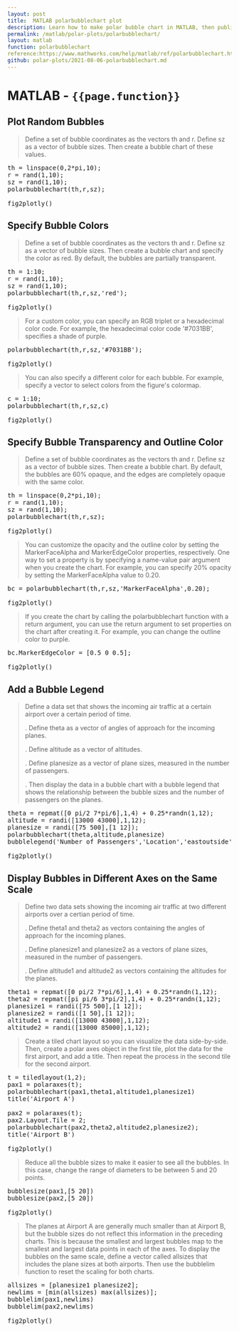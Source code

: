 ```yaml
---
layout: post
title:  MATLAB polarbubblechart plot
description: Learn how to make polar bubble chart in MATLAB, then publish them to the Web with Plotly.
permalink: /matlab/polar-plots/polarbubblechart/
layout: matlab
function: polarbubblechart
reference:https://www.mathworks.com/help/matlab/ref/polarbubblechart.html
github: polar-plots/2021-08-06-polarbubblechart.md
---
```


# MATLAB - `{{page.function}}`

<!--------------------- EXAMPLE BREAK ------------------------->
## Plot Random Bubbles

> Define a set of bubble coordinates as the vectors th and r. Define sz as a vector of bubble sizes. Then create a bubble chart of these values.


<pre class="mcode">
th = linspace(0,2*pi,10);
r = rand(1,10);
sz = rand(1,10);
polarbubblechart(th,r,sz);

fig2plotly()
</pre>

<!-- not supported yet -->
<!-- {% include posts/mframe.html src="https:" %} -->

## Specify Bubble Colors

> Define a set of bubble coordinates as the vectors th and r. Define sz as a vector of bubble sizes. Then create a bubble chart and specify the color as red. By default, the bubbles are partially transparent.

<pre class="mcode">
th = 1:10;
r = rand(1,10);
sz = rand(1,10);
polarbubblechart(th,r,sz,'red');

fig2plotly()
</pre>

<!-- not supported yet -->
<!-- {% include posts/mframe.html src="https:" %} -->

> For a custom color, you can specify an RGB triplet or a hexadecimal color code. For example, the hexadecimal color code '#7031BB', specifies a shade of purple.

<pre class="mcode">
polarbubblechart(th,r,sz,'#7031BB');

fig2plotly()
</pre>

<!-- not supported yet -->
<!-- {% include posts/mframe.html src="https:" %} -->

> You can also specify a different color for each bubble. For example, specify a vector to select colors from the figure's colormap.

<pre class="mcode">
c = 1:10;
polarbubblechart(th,r,sz,c)

fig2plotly()
</pre>

## Specify Bubble Transparency and Outline Color

> Define a set of bubble coordinates as the vectors th and r. Define sz as a vector of bubble sizes. Then create a bubble chart. By default, the bubbles are 60% opaque, and the edges are completely opaque with the same color.

<pre class="mcode">
th = linspace(0,2*pi,10);
r = rand(1,10);
sz = rand(1,10);
polarbubblechart(th,r,sz);

fig2plotly()
</pre>

<!-- not supported yet -->
<!-- {% include posts/mframe.html src="https:" %} -->

> You can customize the opacity and the outline color by setting the MarkerFaceAlpha and MarkerEdgeColor properties, respectively. One way to set a property is by specifying a name-value pair argument when you create the chart. For example, you can specify 20% opacity by setting the MarkerFaceAlpha value to 0.20.

<pre class="mcode">
bc = polarbubblechart(th,r,sz,'MarkerFaceAlpha',0.20);

fig2plotly()
</pre>

<!-- not supported yet -->
<!-- {% include posts/mframe.html src="https:" %} -->

> If you create the chart by calling the polarbubblechart function with a return argument, you can use the return argument to set properties on the chart after creating it. For example, you can change the outline color to purple.

<pre class="mcode">
bc.MarkerEdgeColor = [0.5 0 0.5];

fig2plotly()
</pre>

<!-- not supported yet -->
<!-- {% include posts/mframe.html src="https:" %} -->


## Add a Bubble Legend

> Define a data set that shows the incoming air traffic at a certain airport over a certain period of time.
>
> . Define theta as a vector of angles of approach for the incoming planes.
>
> . Define altitude as a vector of altitudes.
>
> . Define planesize as a vector of plane sizes, measured in the number of passengers.
>
> . Then display the data in a bubble chart with a bubble legend that shows the relationship between the bubble sizes and the number of passengers on the planes.

<pre class="mcode">
theta = repmat([0 pi/2 7*pi/6],1,4) + 0.25*randn(1,12);
altitude = randi([13000 43000],1,12);
planesize = randi([75 500],[1 12]);
polarbubblechart(theta,altitude,planesize)
bubblelegend('Number of Passengers','Location','eastoutside')

fig2plotly()
</pre>

<!-- not supported yet -->
<!-- {% include posts/mframe.html src="https:" %} -->

## Display Bubbles in Different Axes on the Same Scale

> Define two data sets showing the incoming air traffic at two different airports over a certian period of time.
>
> . Define theta1 and theta2 as vectors containing the angles of approach for the incoming planes.
>
> . Define planesize1 and planesize2 as a vectors of plane sizes, measured in the number of passengers.
>
> . Define altitude1 and altitude2 as vectors containing the altitudes for the planes.

<pre class="mcode">
theta1 = repmat([0 pi/2 7*pi/6],1,4) + 0.25*randn(1,12);
theta2 = repmat([pi pi/6 3*pi/2],1,4) + 0.25*randn(1,12);
planesize1 = randi([75 500],[1 12]);
planesize2 = randi([1 50],[1 12]);
altitude1 = randi([13000 43000],1,12);
altitude2 = randi([13000 85000],1,12);
</pre>

> Create a tiled chart layout so you can visualize the data side-by-side. Then, create a polar axes object in the first tile, plot the data for the first airport, and add a title. Then repeat the process in the second tile for the second airport.

<pre class="mcode">
t = tiledlayout(1,2);
pax1 = polaraxes(t);
polarbubblechart(pax1,theta1,altitude1,planesize1)
title('Airport A')

pax2 = polaraxes(t);
pax2.Layout.Tile = 2;
polarbubblechart(pax2,theta2,altitude2,planesize2);
title('Airport B')

fig2plotly()
</pre>

<!-- not supported yet -->
<!-- {% include posts/mframe.html src="https:" %} -->

> Reduce all the bubble sizes to make it easier to see all the bubbles. In this case, change the range of diameters to be between 5 and 20 points.

<pre class="mcode">
bubblesize(pax1,[5 20])
bubblesize(pax2,[5 20])

fig2plotly()
</pre>

<!-- not supported yet -->
<!-- {% include posts/mframe.html src="https:" %} -->

> The planes at Airport A are generally much smaller than at Airport B, but the bubble sizes do not reflect this information in the preceding charts. This is because the smallest and largest bubbles map to the smallest and largest data points in each of the axes. To display the bubbles on the same scale, define a vector called allsizes that includes the plane sizes at both airports. Then use the bubblelim function to reset the scaling for both charts.

<pre class="mcode">
allsizes = [planesize1 planesize2];
newlims = [min(allsizes) max(allsizes)];
bubblelim(pax1,newlims)
bubblelim(pax2,newlims)

fig2plotly()
</pre>

<!-- not supported yet -->
<!-- {% include posts/mframe.html src="https:" %} -->
